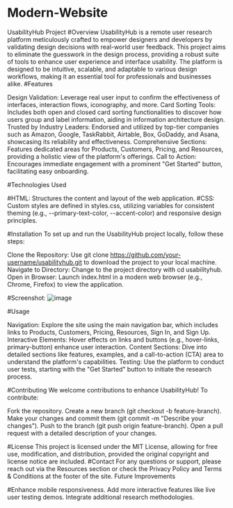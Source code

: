# Modern-Website
UsabilityHub Project
#Overview
UsabilityHub is a remote user research platform meticulously crafted to empower designers and developers by validating design decisions with real-world user feedback. This project aims to eliminate the guesswork in the design process, providing a robust suite of tools to enhance user experience and interface usability. The platform is designed to be intuitive, scalable, and adaptable to various design workflows, making it an essential tool for professionals and businesses alike.
#Features

Design Validation: Leverage real user input to confirm the effectiveness of interfaces, interaction flows, iconography, and more.
Card Sorting Tools: Includes both open and closed card sorting functionalities to discover how users group and label information, aiding in information architecture design.
Trusted by Industry Leaders: Endorsed and utilized by top-tier companies such as Amazon, Google, TaskRabbit, Airtable, Box, GoDaddy, and Asana, showcasing its reliability and effectiveness.
Comprehensive Sections: Features dedicated areas for Products, Customers, Pricing, and Resources, providing a holistic view of the platform's offerings.
Call to Action: Encourages immediate engagement with a prominent "Get Started" button, facilitating easy onboarding.

#Technologies Used

#HTML: Structures the content and layout of the web application.
#CSS: Custom styles are defined in styles.css, utilizing variables for consistent theming (e.g., --primary-text-color, --accent-color) and responsive design principles.

#Installation
To set up and run the UsabilityHub project locally, follow these steps:

Clone the Repository: Use git clone https://github.com/your-username/usabilityhub.git to download the project to your local machine.
Navigate to Directory: Change to the project directory with cd usabilityhub.
Open in Browser: Launch index.html in a modern web browser (e.g., Chrome, Firefox) to view the application.

#Screenshot:
![image](https://github.com/user-attachments/assets/f7749c9c-cd6d-442a-9b6e-9120c94882d3)


#Usage

Navigation: Explore the site using the main navigation bar, which includes links to Products, Customers, Pricing, Resources, Sign In, and Sign Up.
Interactive Elements: Hover effects on links and buttons (e.g., hover-links, primary-button) enhance user interaction.
Content Sections: Dive into detailed sections like features, examples, and a call-to-action (CTA) area to understand the platform's capabilities.
Testing: Use the platform to conduct user tests, starting with the "Get Started" button to initiate the research process.

#Contributing
We welcome contributions to enhance UsabilityHub! To contribute:

Fork the repository.
Create a new branch (git checkout -b feature-branch).
Make your changes and commit them (git commit -m "Describe your changes").
Push to the branch (git push origin feature-branch).
Open a pull request with a detailed description of your changes.

#License
This project is licensed under the MIT License, allowing for free use, modification, and distribution, provided the original copyright and license notice are included.
#Contact
For any questions or support, please reach out via the Resources section or check the Privacy Policy and Terms & Conditions at the footer of the site.
Future Improvements

#Enhance mobile responsiveness.
Add more interactive features like live user testing demos.
Integrate additional research methodologies.
